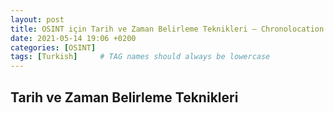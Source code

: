 ```yaml
---
layout: post
title: OSINT için Tarih ve Zaman Belirleme Teknikleri – Chronolocation - 3
date: 2021-05-14 19:06 +0200
categories: [OSINT]
tags: [Turkish]     # TAG names should always be lowercase
---
```


## Tarih ve Zaman Belirleme Teknikleri
